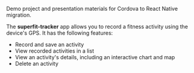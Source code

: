 Demo project and presentation materials for Cordova to React Native migration.

The **superfit-tracker** app allows you to record a fitness activity using the device's GPS. It has the following features:


* Record and save an activity
* View recorded activities in a list
* View an activity's details, including an interactive chart and map 
* Delete an activity
